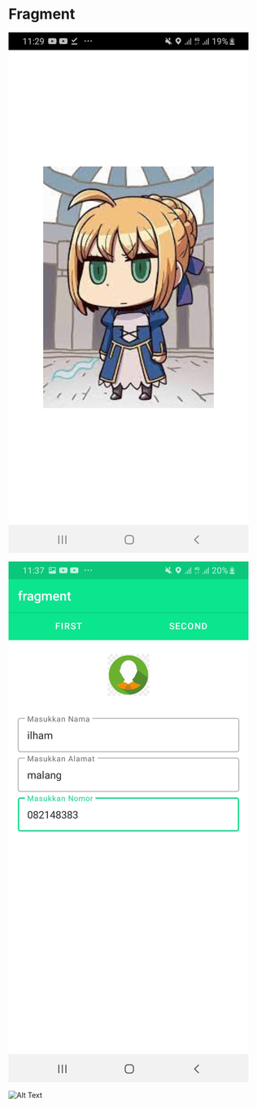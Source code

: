 # Fragment


![Alt Text](https://github.com/OberonVortigern/Fragment/blob/main/WhatsApp%20Image%202022-04-13%20at%2011.29.19%20AM%20(1).jpeg)


![Alt Text](https://github.com/OberonVortigern/Fragment/blob/main/y.jpeg)


![Alt Text](hhttps://github.com/OberonVortigern/Fragment/blob/main/p.jpeg)
